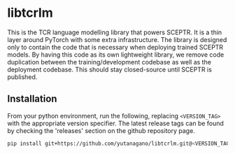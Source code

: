 # libtcrlm

This is the TCR language modelling library that powers SCEPTR.
It is a thin layer around PyTorch with some extra infrastructure.
The library is designed only to contain the code that is necessary when deploying trained SCEPTR models.
By having this code as its own lightweight library, we remove code duplication between the training/development codebase as well as the deployment codebase.
This should stay closed-source until SCEPTR is published.

## Installation

From your python environment, run the following, replacing `<VERSION_TAG>` with the appropriate version specifier.
The latest release tags can be found by checking the 'releases' section on the github repository page.

```bash
pip install git+https://github.com/yutanagano/libtcrlm.git@<VERSION_TAG>
```
